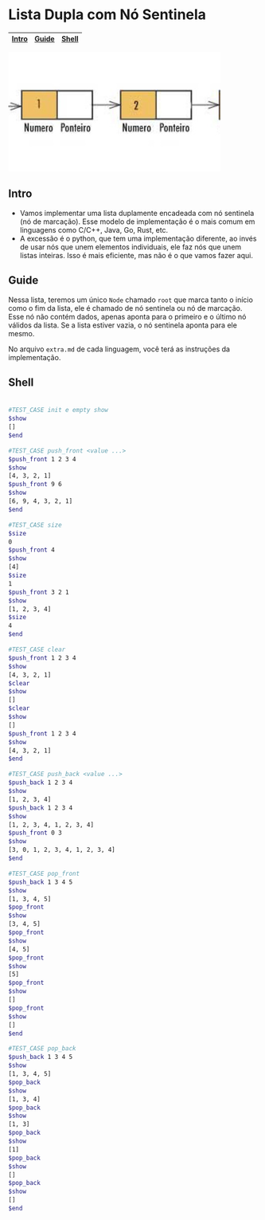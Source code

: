 # Lista Dupla com Nó Sentinela

<!-- toch -->
[Intro](#intro) | [Guide](#guide) | [Shell](#shell)
-- | -- | --
<!-- toch -->

![_](cover.jpg)

## Intro

- Vamos implementar uma lista duplamente encadeada com nó sentinela (nó de marcação). Esse modelo de implementação é o mais comum em linguagens como C/C++, Java, Go, Rust, etc.
- A excessão é o python, que tem uma implementação diferente, ao invés de usar nós que unem elementos individuais, ele faz nós que unem listas inteiras. Isso é mais eficiente, mas não é o que vamos fazer aqui.

## Guide

Nessa lista, teremos um único `Node` chamado `root` que marca tanto o início como o fim da lista, ele é chamado de nó sentinela ou nó de marcação. Esse nó não contém dados, apenas aponta para o primeiro e o último nó válidos da lista. Se a lista estiver vazia, o nó sentinela aponta para ele mesmo.

No arquivo `extra.md` de cada linguagem, você terá as instruções da implementação.

## Shell

```bash

#TEST_CASE init e empty show
$show
[]
$end
```

```bash
#TEST_CASE push_front <value ...>
$push_front 1 2 3 4
$show
[4, 3, 2, 1]
$push_front 9 6
$show
[6, 9, 4, 3, 2, 1]
$end
```

```bash
#TEST_CASE size
$size
0
$push_front 4
$show
[4]
$size
1
$push_front 3 2 1
$show
[1, 2, 3, 4]
$size
4
$end
```

```bash
#TEST_CASE clear
$push_front 1 2 3 4
$show
[4, 3, 2, 1]
$clear
$show
[]
$clear
$show
[]
$push_front 1 2 3 4
$show
[4, 3, 2, 1]
$end
```

```bash
#TEST_CASE push_back <value ...>
$push_back 1 2 3 4
$show
[1, 2, 3, 4]
$push_back 1 2 3 4
$show
[1, 2, 3, 4, 1, 2, 3, 4]
$push_front 0 3
$show
[3, 0, 1, 2, 3, 4, 1, 2, 3, 4]
$end
```

```bash
#TEST_CASE pop_front
$push_back 1 3 4 5
$show
[1, 3, 4, 5]
$pop_front
$show
[3, 4, 5]
$pop_front
$show
[4, 5]
$pop_front
$show
[5]
$pop_front
$show
[]
$pop_front
$show
[]
$end
```

```bash
#TEST_CASE pop_back
$push_back 1 3 4 5
$show
[1, 3, 4, 5]
$pop_back
$show
[1, 3, 4]
$pop_back
$show
[1, 3]
$pop_back
$show
[1]
$pop_back
$show
[]
$pop_back
$show
[]
$end
```
